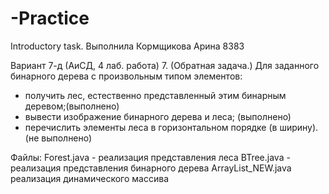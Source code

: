 # -Practice
Introductory task. Выполнила Кормщикова Арина 8383

Вариант 7-д (АиСД, 4 лаб. работа) 
7. (Обратная задача.) Для заданного бинарного дерева с произвольным типом элементов:

- получить лес, естественно представленный этим бинарным деревом;(выполнено)
- вывести изображение бинарного дерева и леса; (выполнено)
- перечислить элементы леса в горизонтальном порядке (в ширину). (не выполнено)

Файлы: 
Forest.java - реализация представления леса 
BTree.java - реализация представления бинарного дерева
ArrayList_NEW.java реализация динамического массива 
